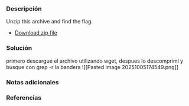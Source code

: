 ### Descripción 
Unzip this archive and find the flag.

- [Download zip file](https://artifacts.picoctf.net/c/503/big-zip-files.zip)
### Solución 
primero descargué el archivo utilizando wget, despues lo descomprimí y busque con grep -r la bandera
![[Pasted image 20251005174549.png]]
### Notas adicionales
### Referencias